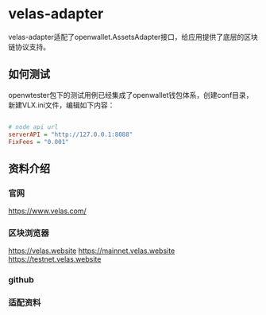 # velas-adapter

velas-adapter适配了openwallet.AssetsAdapter接口，给应用提供了底层的区块链协议支持。

## 如何测试

openwtester包下的测试用例已经集成了openwallet钱包体系，创建conf目录，新建VLX.ini文件，编辑如下内容：

```ini

# node api url
serverAPI = "http://127.0.0.1:8088"
FixFees = "0.001"
```

## 资料介绍

### 官网

https://www.velas.com/

### 区块浏览器

https://velas.website
https://mainnet.velas.website
https://testnet.velas.website

### github


### 适配资料
